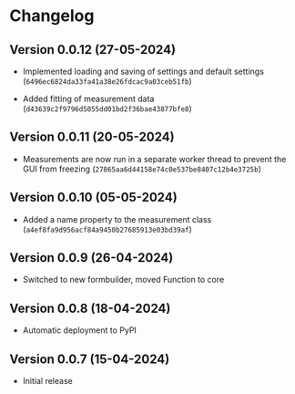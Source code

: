 # Changelog

## Version 0.0.12  (27-05-2024)

- Implemented loading and saving of settings and default settings (`6496ec6824da33fa41a38e26fdcac9a03ceb51fb`)

- Added fitting of measurement data (`d43639c2f9796d5055dd01bd2f36bae43877bfe8`)

## Version 0.0.11 (20-05-2024)

- Measurements are now run in a  separate worker thread to prevent the GUI from freezing (`27865aa6d44158e74c0e537be8407c12b4e3725b`)

## Version 0.0.10 (05-05-2024)

- Added a name property to the measurement class (`a4ef8fa9d956acf84a9450b27685913e03bd39af`)

## Version 0.0.9 (26-04-2024)

- Switched to new formbuilder, moved Function to core

## Version 0.0.8 (18-04-2024)

- Automatic deployment to PyPI

## Version 0.0.7 (15-04-2024)

- Initial release
